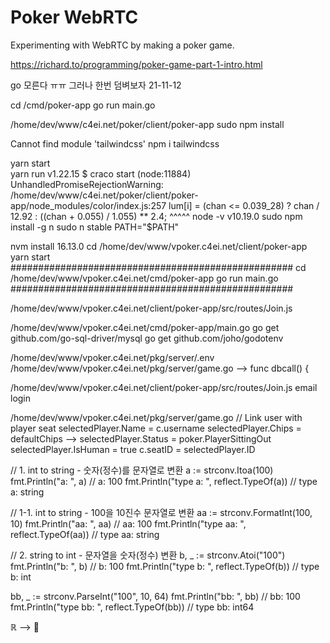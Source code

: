 # Poker WebRTC

Experimenting with WebRTC by making a poker game.

https://richard.to/programming/poker-game-part-1-intro.html

go 모른다 ㅠㅠ 그러나 한번 덤벼보자 21-11-12

cd /cmd/poker-app
go run main.go

/home/dev/www/c4ei.net/poker/client/poker-app
sudo npm install

Cannot find module 'tailwindcss'
npm i tailwindcss

yarn start       
yarn run v1.22.15
$ craco start
(node:11884) UnhandledPromiseRejectionWarning: /home/dev/www/c4ei.net/poker/client/poker-app/node_modules/color/index.js:257
			lum[i] = (chan <= 0.039_28) ? chan / 12.92 : ((chan + 0.055) / 1.055) ** 2.4;
			                  ^^^^^
node -v
v10.19.0
sudo npm install -g n
sudo n stable
PATH="$PATH"

nvm install 16.13.0
cd /home/dev/www/vpoker.c4ei.net/client/poker-app
yarn start
###################################################
cd /home/dev/www/vpoker.c4ei.net/cmd/poker-app
go run main.go
###################################################

/home/dev/www/vpoker.c4ei.net/client/poker-app/src/routes/Join.js

/home/dev/www/vpoker.c4ei.net/cmd/poker-app/main.go
go get github.com/go-sql-driver/mysql 
go get github.com/joho/godotenv


/home/dev/www/vpoker.c4ei.net/pkg/server/.env
/home/dev/www/vpoker.c4ei.net/pkg/server/game.go  --> func dbcall() {

/home/dev/www/vpoker.c4ei.net/client/poker-app/src/routes/Join.js
email login 

/home/dev/www/vpoker.c4ei.net/pkg/server/game.go
	// Link user with player seat
	selectedPlayer.Name = c.username
	selectedPlayer.Chips = defaultChips    --> 
	selectedPlayer.Status = poker.PlayerSittingOut
	selectedPlayer.IsHuman = true
	c.seatID = selectedPlayer.ID


// 1. int to string - 숫자(정수)를 문자열로 변환
a := strconv.Itoa(100)
fmt.Println("a: ", a)                      // a: 100
fmt.Println("type a: ", reflect.TypeOf(a)) // type a: string

// 1-1. int to string - 100을 10진수 문자열로 변환
aa := strconv.FormatInt(100, 10)
fmt.Println("aa: ", aa)                      // aa: 100
fmt.Println("type aa: ", reflect.TypeOf(aa)) // type aa: string

// 2. string to int - 문자열을 숫자(정수) 변환
b, _ := strconv.Atoi("100")
fmt.Println("b: ", b)                      // b:  100
fmt.Println("type b: ", reflect.TypeOf(b)) // type b: int

bb, _ := strconv.ParseInt("100", 10, 64)
fmt.Println("bb: ", bb)                      // bb: 100
fmt.Println("type bb: ", reflect.TypeOf(bb)) // type bb: int64

ℝ --> 🍺
